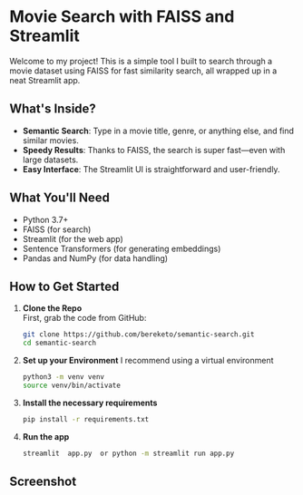 # Movie Search with FAISS and Streamlit

Welcome to my project! This is a simple tool I built to search through a movie dataset using FAISS for fast similarity search, all wrapped up in a neat Streamlit app.

## What's Inside?

- **Semantic Search**: Type in a movie title, genre, or anything else, and find similar movies.
- **Speedy Results**: Thanks to FAISS, the search is super fast—even with large datasets.
- **Easy Interface**: The Streamlit UI is straightforward and user-friendly.

## What You'll Need

- Python 3.7+
- FAISS (for search)
- Streamlit (for the web app)
- Sentence Transformers (for generating embeddings)
- Pandas and NumPy (for data handling)

## How to Get Started

1. **Clone the Repo**  
   First, grab the code from GitHub:
   ```bash
   git clone https://github.com/bereketo/semantic-search.git
   cd semantic-search
   ```
2. **Set up your Environment**
   I recommend using a virtual environment
   ```bash
   python3 -m venv venv
   source venv/bin/activate 
   ```
3. **Install the necessary requirements**
   ```bash
   pip install -r requirements.txt
   ```

4. **Run the app**
   ```bash
   streamlit  app.py  or python -m streamlit run app.py
   ```

## Screenshot

